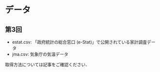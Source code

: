 # データ

## 第3回

- estat.csv: 「政府統計の総合窓口 (e-Stat)」で公開されている家計調査データ
- jma.csv: 気象庁の気温データ

取得方法については記事をご確認ください．
